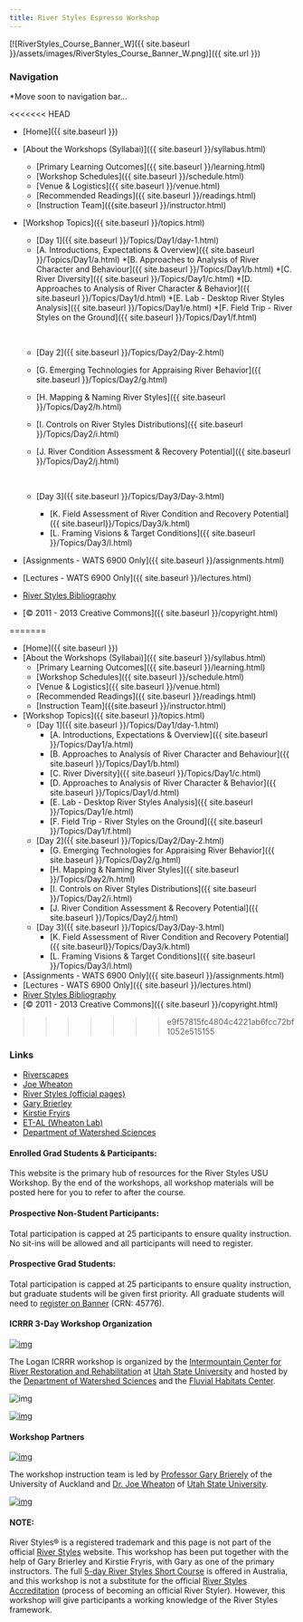 ```yaml
---
title: River Styles Espresso Workshop
---
```


[![RiverStyles_Course_Banner_W]({{ site.baseurl }}/assets/images/RiverStyles_Course_Banner_W.png)]({{ site.url }})



### Navigation

*Move soon to navigation bar...

<<<<<<< HEAD
* [Home]({{ site.baseurl }})

* [About the Workshops (Syllabai)]({{ site.baseurl }}/syllabus.html)
  *   [Primary Learning Outcomes]({{ site.baseurl }}/learning.html)
  *   [Workshop Schedules]({{ site.baseurl }}/schedule.html)
  *   [Venue & Logistics]({{ site.baseurl }}/venue.html)
  *   [Recommended Readings]({{ site.baseurl }}/readings.html)
  *   [Instruction Team]({{site.baseurl }}/instructor.html)

* [Workshop Topics]({{ site.baseurl }}/topics.html)
  *   [Day 1]({{ site.baseurl }}/Topics/Day1/day-1.html)
    *	[A. Introductions, Expectations & Overview]({{ site.baseurl }}/Topics/Day1/a.html)
      *[B. Approaches to Analysis of River Character and Behaviour]({{ site.baseurl }}/Topics/Day1/b.html)
      *[C. River Diversity]({{ site.baseurl }}/Topics/Day1/c.html)
      *[D. Approaches to Analysis of River Character & Behavior]({{ site.baseurl }}/Topics/Day1/d.html)
      *[E. Lab - Desktop River Styles Analysis]({{ site.baseurl }}/Topics/Day1/e.html)
      *[F. Field Trip - River Styles on the Ground]({{ site.baseurl }}/Topics/Day1/f.html)

    ​

  *   [Day 2]({{ site.baseurl }}/Topics/Day2/Day-2.html)
    *  [G. Emerging Technologies for Appraising River Behavior]({{ site.baseurl }}/Topics/Day2/g.html)

    *  [H. Mapping & Naming River Styles]({{ site.baseurl }}/Topics/Day2/h.html)

    *  [I. Controls on River Styles Distributions]({{ site.baseurl }}/Topics/Day2/i.html)

    *  [J. River Condition Assessment & Recovery Potential]({{ site.baseurl }}/Topics/Day2/j.html)

       ​

   *   [Day 3]({{ site.baseurl }}/Topics/Day3/Day-3.html)

        *   [K. Field Assessment of River Condition and Recovery Potential]({{ site.baseurl}}/Topics/Day3/k.html)
        *   [L. Framing Visions & Target Conditions]({{ site.baseurl }}/Topics/Day3/l.html)

* [Assignments - WATS 6900 Only]({{ site.baseurl }}/assignments.html)

* [Lectures - WATS 6900 Only]({{ site.baseurl }}/lectures.html)

* [River Styles Bibliography](http://www.riverstyles.com/publications.php)

* [© 2011 - 2013  Creative Commons]({{ site.baseurl }}/copyright.html)

=======
- [Home]({{ site.baseurl }})
- [About the Workshops (Syllabai)]({{ site.baseurl }}/syllabus.html)
  - [Primary Learning Outcomes]({{ site.baseurl }}/learning.html)
  - [Workshop Schedules]({{ site.baseurl }}/schedule.html)
  - [Venue & Logistics]({{ site.baseurl }}/venue.html)
  - [Recommended Readings]({{ site.baseurl }}/readings.html)
  - [Instruction Team]({{site.baseurl }}/instructor.html)
- [Workshop Topics]({{ site.baseurl }}/topics.html)
  - [Day 1]({{ site.baseurl }}/Topics/Day1/day-1.html)
    -	[A. Introductions, Expectations & Overview]({{ site.baseurl }}/Topics/Day1/a.html)
    -	[B. Approaches to Analysis of River Character and Behaviour]({{ site.baseurl }}/Topics/Day1/b.html)
    -	[C. River Diversity]({{ site.baseurl }}/Topics/Day1/c.html)
    -	[D. Approaches to Analysis of River Character & Behavior]({{ site.baseurl }}/Topics/Day1/d.html)
    -	[E. Lab - Desktop River Styles Analysis]({{ site.baseurl }}/Topics/Day1/e.html)
    -	[F. Field Trip - River Styles on the Ground]({{ site.baseurl }}/Topics/Day1/f.html)
  - [Day 2]({{ site.baseurl }}/Topics/Day2/Day-2.html)
    - [G. Emerging Technologies for Appraising River Behavior]({{ site.baseurl }}/Topics/Day2/g.html)
    - [H. Mapping & Naming River Styles]({{ site.baseurl }}/Topics/Day2/h.html)
    - [I. Controls on River Styles Distributions]({{ site.baseurl }}/Topics/Day2/i.html)
    - [J. River Condition Assessment & Recovery Potential]({{ site.baseurl }}/Topics/Day2/j.html)
  - [Day 3]({{ site.baseurl }}/Topics/Day3/Day-3.html)
    - [K. Field Assessment of River Condition and Recovery Potential]({{ site.baseurl}}/Topics/Day3/k.html)
    - [L. Framing Visions & Target Conditions]({{ site.baseurl }}/Topics/Day3/l.html)
- [Assignments - WATS 6900 Only]({{ site.baseurl }}/assignments.html)
- [Lectures - WATS 6900 Only]({{ site.baseurl }}/lectures.html)
- [River Styles Bibliography](http://www.riverstyles.com/publications.php)
- [© 2011 - 2013  Creative Commons]({{ site.baseurl }}/copyright.html)
>>>>>>> e9f57815fc4804c4221ab6fcc72bf1052e515155


### Links

- [Riverscapes](http://riverscapes.xyz)
- [Joe Wheaton](http://joewheaton.org)
- [River Styles (official pages)](http://www.riverstyles.com/)
- [Gary Brierley](http://web.env.auckland.ac.nz/people_profiles/brierley_g/)
- [Kirstie Fryirs](http://envirogeog.mq.edu.au/about/staff/person.htm?id=kfryirs)
- [ET-AL (Wheaton Lab)](http://etal.joewheaton.org)
- [Department of Watershed Sciences](http://www.cnr.usu.edu/wats/)

#### Enrolled Grad Students & Participants:
This website is the primary hub of resources for the River Styles USU Workshop. By the end of the workshops, all workshop materials will be posted here for you to refer to after the course.

#### Prospective Non-Student Participants:
Total participation is capped at 25 participants to ensure quality instruction. No sit-ins will be allowed and all participants will need to register.

#### Prospective Grad Students:
Total participation is capped at 25 participants to ensure quality instruction, but graduate students will be given first priority. All graduate students will need to [register on Banner](http://riverstyles.joewheaton.org/syllabus/how-to-register)  (CRN: 45776).

#### ICRRR 3-Day Workshop Organization

[![img](http://riverstyles.joewheaton.org/_/rsrc/1304626997978/home/ICRR_Logo.png)](http://riverstyles.joewheaton.org/home/ICRR_Logo.png?attredirects=0)

The Logan ICRRR workshop is organized by the [Intermountain Center for River
Restoration and Rehabilitation](http://cnr.usu.edu/icrrr/)  at [Utah State University](http://www.usu.edu/) and hosted by the [Department of Watershed Sciences](http://www.cnr.usu.edu/wats/)  and the [Fluvial Habitats Center](http://fluvialhabitatscenter.org/).

![img]({{site.baseurl}}/assets/images/watershed-sciences-dept-PAIRED-02.gif)



[![img]({{site.baseurl}}/assets/images/FHC_FullText_Blue_w150.png)](http://fluvialhabitatscenter.org/)





#### Workshop Partners

[![img](http://riverstyles.joewheaton.org/_/rsrc/1373920570901/home/RiverStyles_80px.png)](http://www.riverstyles.com/)

The workshop instruction team is led by [Professor Gary Brierely](http://web.env.auckland.ac.nz/people_profiles/brierley_g/)  of the University of Auckland and [Dr. Joe Wheaton](http://joewheaton.org) of [Utah State University](http://usu.edu).

[![img](http://riverstyles.joewheaton.org/_/rsrc/1373922118830/home/uoa_logo.jpg)](http://riverstyles.joewheaton.org/home/uoa_logo.jpg?attredirects=0)

#### NOTE:

River Styles®  is a registered trademark and this page is not part of the official [River Styles](http://www.riverstyles.com/) website. This workshop has been put together with the help of Gary Brierley and Kirstie Fryris, with Gary as one of the primary instructors. The full [5-day River Styles Short Course](http://www.riverstyles.com/rssc.php) is offered in Australia, and 
this workshop is not a substitute for the official [River Styles Accreditation](http://www.riverstyles.com/rsaccredn.php) (process of becoming an official River Styler). However, this workshop will give participants a working knowledge of the River Styles framework.




